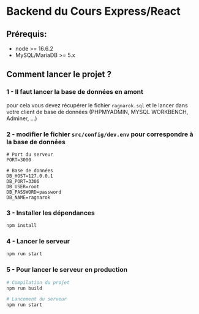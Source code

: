 # Backend du Cours Express/React

## Prérequis:

- node >= 16.6.2
- MySQL/MariaDB >= 5.x

## Comment lancer le projet ?

### 1 - Il faut lancer la base de données en amont

pour cela vous devez récupérer le fichier `ragnarok.sql` et le lancer
dans votre client de base de données (PHPMYADMIN, MYSQL WORKBENCH, Adminer, ...)

### 2 - modifier le fichier `src/config/dev.env` pour correspondre à la base de données

```dotenv
# Port du serveur
PORT=3000

# Base de données
DB_HOST=127.0.0.1
DB_PORT=3306
DB_USER=root
DB_PASSWORD=password
DB_NAME=ragnarok
```


### 3 - Installer les dépendances

```bash
npm install
```


### 4 - Lancer le serveur

```bash
npm run start
```

### 5 - Pour lancer le serveur en production

```bash
# Compilation du projet
npm run build 

# Lancement du serveur
npm run start
```
